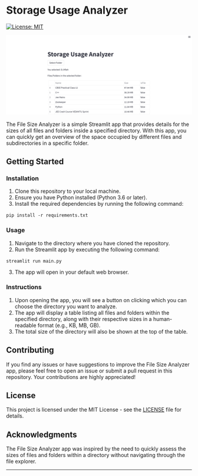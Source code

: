 # Storage Usage Analyzer

[![License: MIT](https://img.shields.io/badge/License-MIT-yellow.svg)](https://opensource.org/licenses/MIT)

![File Size Analyzer](app_screenshot.png)

The File Size Analyzer is a simple Streamlit app that provides details for the sizes of all files and folders inside a specified directory. With this app, you can quickly get an overview of the space occupied by different files and subdirectories in a specific folder.

## Getting Started

### Installation

1. Clone this repository to your local machine.
2. Ensure you have Python installed (Python 3.6 or later).
3. Install the required dependencies by running the following command:

```
pip install -r requirements.txt
```

### Usage

1. Navigate to the directory where you have cloned the repository.
2. Run the Streamlit app by executing the following command:

```
streamlit run main.py
```

3. The app will open in your default web browser.

### Instructions

1. Upon opening the app, you will see a button on clicking which you can choose the directory you want to analyze.
2. The app will display a table listing all files and folders within the specified directory, along with their respective sizes in a human-readable format (e.g., KB, MB, GB).
3. The total size of the directory will also be shown at the top of the table.

## Contributing

If you find any issues or have suggestions to improve the File Size Analyzer app, please feel free to open an issue or submit a pull request in this repository. Your contributions are highly appreciated!

## License

This project is licensed under the MIT License - see the [LICENSE](https://opensource.org/license/mit/) file for details.

## Acknowledgments

The File Size Analyzer app was inspired by the need to quickly assess the sizes of files and folders within a directory without navigating through the file explorer.

---